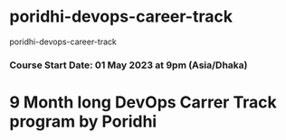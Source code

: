 # poridhi-devops-career-track
poridhi-devops-career-track

### Course Start Date: 01 May 2023 at 9pm (Asia/Dhaka)
# 9 Month long DevOps Carrer Track program by Poridhi
